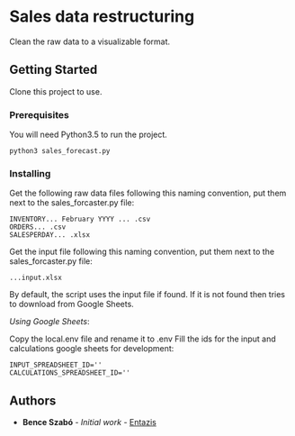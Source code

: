 # Sales data restructuring

Clean the raw data to a visualizable format.

## Getting Started

Clone this project to use.

### Prerequisites

You will need Python3.5 to run the project.

```
python3 sales_forecast.py
```

### Installing

Get the following raw data files following this naming convention, put them next to the sales_forcaster.py file:
```
INVENTORY... February YYYY ... .csv
ORDERS... .csv
SALESPERDAY... .xlsx
```

Get the input file following this naming convention, put them next to the sales_forcaster.py file:
```
...input.xlsx
```
By default, the script uses the input file if found. If it is not found then tries to download from Google Sheets.

*Using Google Sheets*: 

Copy the local.env file and rename it to .env
Fill the ids for the input and calculations google sheets for development:

```
INPUT_SPREADSHEET_ID=''
CALCULATIONS_SPREADSHEET_ID=''
```




## Authors

* **Bence Szabó** - *Initial work* - [Entazis](https://github.com/Entazis)

